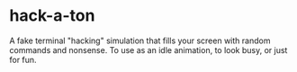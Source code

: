 # hack-a-ton
A fake terminal "hacking" simulation that fills your screen with random commands and nonsense. To use as an idle animation, to look busy, or just for fun.
